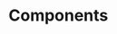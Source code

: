 <!-- Space: Projects -->
<!-- Parent: HelloTauri -->
<!-- Title: Components HelloTauri -->
<!-- Label: HelloTauri -->
<!-- Label: Project -->
<!-- Label: Components -->
<!-- Include: disclaimer.md -->
<!-- Include: ac:toc -->

# Components
